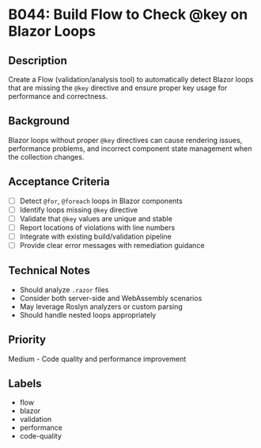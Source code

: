 # B044: Build Flow to Check @key on Blazor Loops

## Description
Create a Flow (validation/analysis tool) to automatically detect Blazor loops that are missing the `@key` directive and ensure proper key usage for performance and correctness.

## Background
Blazor loops without proper `@key` directives can cause rendering issues, performance problems, and incorrect component state management when the collection changes.

## Acceptance Criteria
- [ ] Detect `@for`, `@foreach` loops in Blazor components
- [ ] Identify loops missing `@key` directive
- [ ] Validate that `@key` values are unique and stable
- [ ] Report locations of violations with line numbers
- [ ] Integrate with existing build/validation pipeline
- [ ] Provide clear error messages with remediation guidance

## Technical Notes
- Should analyze `.razor` files
- Consider both server-side and WebAssembly scenarios
- May leverage Roslyn analyzers or custom parsing
- Should handle nested loops appropriately

## Priority
Medium - Code quality and performance improvement

## Labels
- flow
- blazor
- validation
- performance
- code-quality